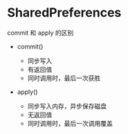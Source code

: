 # SharedPreferences

commit 和 apply 的区别

+ commit()
    - 同步写入
    - 有返回值
    - 同时调用时，最后一次获胜
    
+ apply()
    - 同步写入内存，异步保存磁盘
    - 无返回值
    - 同时调用时，最后一次调用覆盖
    
    